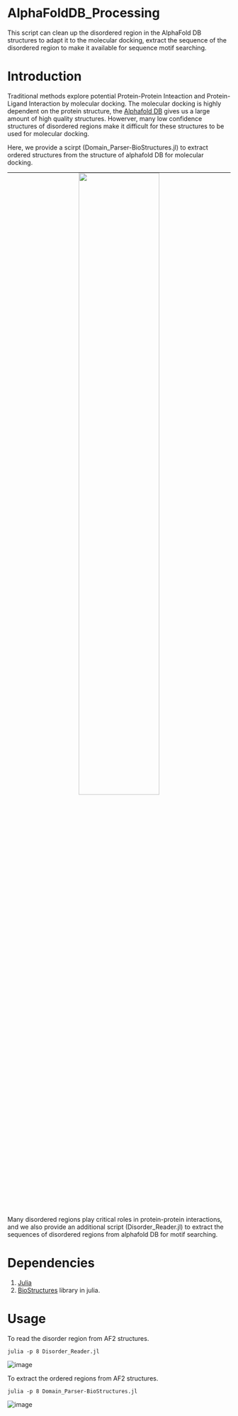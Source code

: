 # AlphaFoldDB_Processing
This script can clean up the disordered region in the AlphaFold DB structures to adapt it to the molecular docking, extract the sequence of the disordered region to make it available for sequence motif searching.

Introduction
===

Traditional methods explore potential Protein-Protein Inteaction and Protein-Ligand Interaction by molecular docking. The molecular docking is highly dependent on the protein structure, the [Alphafold DB](https://alphafold.ebi.ac.uk/) gives us a large amount of high quality structures. Howerver, many low confidence structures of disordered regions make it difficult for these structures to be used for molecular docking. 

Here, we provide a scirpt (Domain_Parser-BioStructures.jl) to extract ordered structures from the structure of alphafold DB for molecular docking.

<div align="center" style="border-top:1px solid black;border-botton:1px">
<img src=https://user-images.githubusercontent.com/58931275/127298352-f0da558d-9486-4f1c-aace-a4beb45b9f10.png width=60% />
<p> </p>
</div>


Many disordered regions play critical roles in protein-protein interactions, and we also provide an additional script (Disorder_Reader.jl) to extract the sequences of disordered regions from alphafold DB for motif searching.

Dependencies
===

1. [Julia](https://julialang.org/downloads/)
2. [BioStructures](https://github.com/BioJulia/BioStructures.jl) library in julia. 

Usage
===

To read the disorder region from AF2 structures.

    julia -p 8 Disorder_Reader.jl

![image](https://user-images.githubusercontent.com/58931275/127270117-22e8ce78-e542-4161-8066-2ec7d3b1c9ca.png)


To extract the ordered regions from AF2 structures.

    julia -p 8 Domain_Parser-BioStructures.jl

![image](https://user-images.githubusercontent.com/58931275/127270091-068d684e-620b-4b60-bcd5-4ed11247faae.png)



